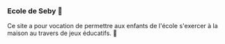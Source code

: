 ### Ecole de Seby 👋

Ce site a pour vocation de permettre aux enfants de l'école s'exercer à la maison au travers de jeux éducatifs. 🌱


